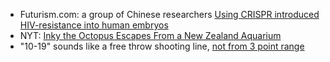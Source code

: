 * Futurism.com: a group of Chinese researchers [Using CRISPR introduced HIV-resistance into human embryos](http://futurism.com/scientists-successfully-genetically-modify-human-embryos-hiv/)
* NYT: [Inky the Octopus Escapes From a New Zealand Aquarium](http://www.nytimes.com/2016/04/14/world/asia/inky-octopus-new-zealand-aquarium.html?smid=fb-nytimes&smtyp=cur&_r=1)
* "10-19" sounds like a free throw shooting line, [not from 3 point range](http://www.nba.com/games/20160413/MEMGSW/gameinfo.html)